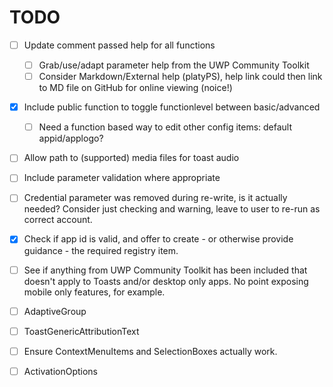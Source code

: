 # TODO

- [ ] Update comment passed help for all functions

  - [ ] Grab/use/adapt parameter help from the UWP Community Toolkit
  - [ ] Consider Markdown/External help (platyPS), help link could then link to MD file on GitHub for online viewing (noice!)

- [X] Include public function to toggle functionlevel between basic/advanced

  - [ ] Need a function based way to edit other config items: default appid/applogo?

- [ ] Allow path to (supported) media files for toast audio

- [ ] Include parameter validation where appropriate

- [ ] Credential parameter was removed during re-write, is it actually needed? Consider just checking and warning, leave to user to re-run as correct account.

- [X] Check if app id is valid, and offer to create - or otherwise provide guidance - the required registry item.

- [ ] See if anything from UWP Community Toolkit has been included that doesn't apply to Toasts and/or desktop only apps. No point exposing mobile only features, for example.

- [ ] AdaptiveGroup

- [ ] ToastGenericAttributionText

- [ ] Ensure ContextMenuItems and SelectionBoxes actually work.

- [ ] ActivationOptions
